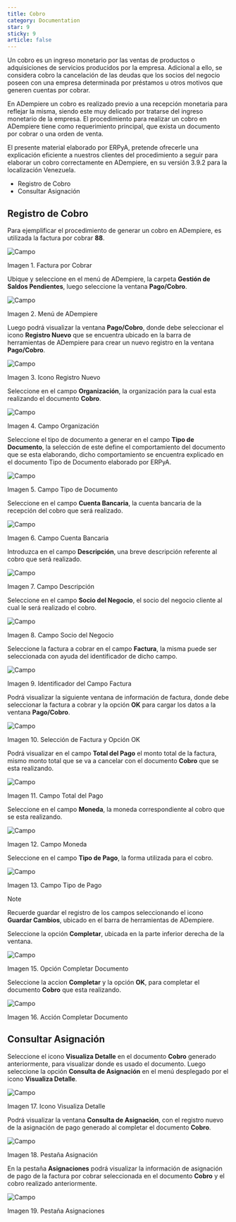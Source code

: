 ```yaml
---
title: Cobro
category: Documentation
star: 9
sticky: 9
article: false
---
```


Un cobro es un ingreso monetario por las ventas de productos o adquisiciones de servicios producidos por la empresa. Adicional a ello, se considera cobro la cancelación de las deudas que los socios del negocio poseen con una empresa determinada por préstamos u otros motivos que generen cuentas por cobrar.

En ADempiere un cobro es realizado previo a una recepción monetaria para reflejar la misma, siendo este muy delicado por tratarse del ingreso monetario de la empresa. El procedimiento para realizar un cobro en ADempiere tiene como requerimiento principal, que exista un documento por cobrar o una orden de venta.

El presente material elaborado por ERPyA, pretende ofrecerle una explicación eficiente a nuestros clientes del procedimiento a seguir para elaborar un cobro correctamente en ADempiere, en su versión 3.9.2 para la localización Venezuela.

- Registro de Cobro
- Consultar Asignación

## Registro de Cobro

Para ejemplificar el procedimiento de generar un cobro en ADempiere, es utilizada la factura por cobrar **88**.

![Campo](/assets/img/docs/balance-management/bam-balance-image85.png)

Imagen 1. Factura por Cobrar

Ubique y seleccione en el menú de ADempiere, la carpeta **Gestión de Saldos Pendientes**, luego seleccione la ventana **Pago/Cobro**.

![Campo](/assets/img/docs/balance-management/bam-balance-image86.png)

Imagen 2. Menú de ADempiere

Luego podrá visualizar la ventana **Pago/Cobro**, donde debe seleccionar el icono **Registro Nuevo** que se encuentra ubicado en la barra de herramientas de ADempiere para crear un nuevo registro en la ventana **Pago/Cobro**.

![Campo](/assets/img/docs/balance-management/bam-balance-image87.png)

Imagen 3. Icono Registro Nuevo

Seleccione en el campo **Organización**, la organización para la cual esta realizando el documento **Cobro**.

![Campo](/assets/img/docs/balance-management/bam-balance-image88.png)

Imagen 4. Campo Organización

Seleccione el tipo de documento a generar en el campo **Tipo de Documento**, la selección de este define el comportamiento del documento que se esta elaborando, dicho comportamiento se encuentra explicado en el documento Tipo de Documento elaborado por ERPyA.

![Campo](/assets/img/docs/balance-management/bam-balance-image89.png)

Imagen 5. Campo Tipo de Documento

Seleccione en el campo **Cuenta Bancaria**, la cuenta bancaria de la recepción del cobro que será realizado.

![Campo](/assets/img/docs/balance-management/bam-balance-image90.png)

Imagen 6. Campo Cuenta Bancaria

Introduzca en el campo **Descripción**, una breve descripción referente al cobro que será realizado.

![Campo](/assets/img/docs/balance-management/bam-balance-image91.png)

Imagen 7. Campo Descripción

Seleccione en el campo **Socio del Negocio**, el socio del negocio cliente al cual le será realizado el cobro.

![Campo](/assets/img/docs/balance-management/bam-balance-image92.png)

Imagen 8. Campo Socio del Negocio

Seleccione la factura a cobrar en el campo **Factura**, la misma puede ser seleccionada con ayuda del identificador de dicho campo.

![Campo](/assets/img/docs/balance-management/bam-balance-image93.png)

Imagen 9. Identificador del Campo Factura

Podrá visualizar la siguiente ventana de información de factura, donde debe seleccionar la factura a cobrar y la opción **OK** para cargar los datos a la ventana **Pago/Cobro**.

![Campo](/assets/img/docs/balance-management/bam-balance-image94.png)

Imagen 10. Selección de Factura y Opción OK

Podrá visualizar en el campo **Total del Pago** el monto total de la factura, mismo monto total que se va a cancelar con el documento **Cobro** que se esta realizando.

![Campo](/assets/img/docs/balance-management/bam-balance-image95.png)

Imagen 11. Campo Total del Pago

Seleccione en el campo **Moneda**, la moneda correspondiente al cobro que se esta realizando.

![Campo](/assets/img/docs/balance-management/bam-balance-image96.png)

Imagen 12. Campo Moneda

Seleccione en el campo **Tipo de Pago**, la forma utilizada para el cobro.

![Campo](/assets/img/docs/balance-management/bam-balance-image97.png)

Imagen 13. Campo Tipo de Pago

Note

Recuerde guardar el registro de los campos seleccionando el icono **Guardar Cambios**, ubicado en el barra de herramientas de ADempiere.

Seleccione la opción **Completar**, ubicada en la parte inferior derecha de la ventana.

![Campo](/assets/img/docs/balance-management/bam-balance-image98.png)

Imagen 15. Opción Completar Documento

Seleccione la accion **Completar** y la opción **OK**, para completar el documento **Cobro** que esta realizando.

![Campo](/assets/img/docs/balance-management/bam-balance-image99.png)

Imagen 16. Acción Completar Documento

## Consultar Asignación

Seleccione el icono **Visualiza Detalle** en el documento **Cobro** generado anteriormente, para visualizar donde es usado el documento. Luego seleccione la opción **Consulta de Asignación** en el menú desplegado por el icono **Visualiza Detalle**.

![Campo](/assets/img/docs/balance-management/bam-balance-image100.png)

Imagen 17. Icono Visualiza Detalle

Podrá visualizar la ventana **Consulta de Asignación**, con el registro nuevo de la asignación de pago generado al completar el documento **Cobro**.

![Campo](/assets/img/docs/balance-management/bam-balance-image101.png)

Imagen 18. Pestaña Asignación

En la pestaña **Asignaciones** podrá visualizar la información de asignación de pago de la factura por cobrar seleccionada en el documento **Cobro** y el cobro realizado anteriormente.

![Campo](/assets/img/docs/balance-management/bam-balance-image102.png)

Imagen 19. Pestaña Asignaciones
